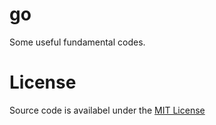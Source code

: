 # go
Some useful fundamental codes.

# License
Source code is availabel under the [MIT License]("https://github.com/chenjunpc2008/go/blob/main/LICENSE")
